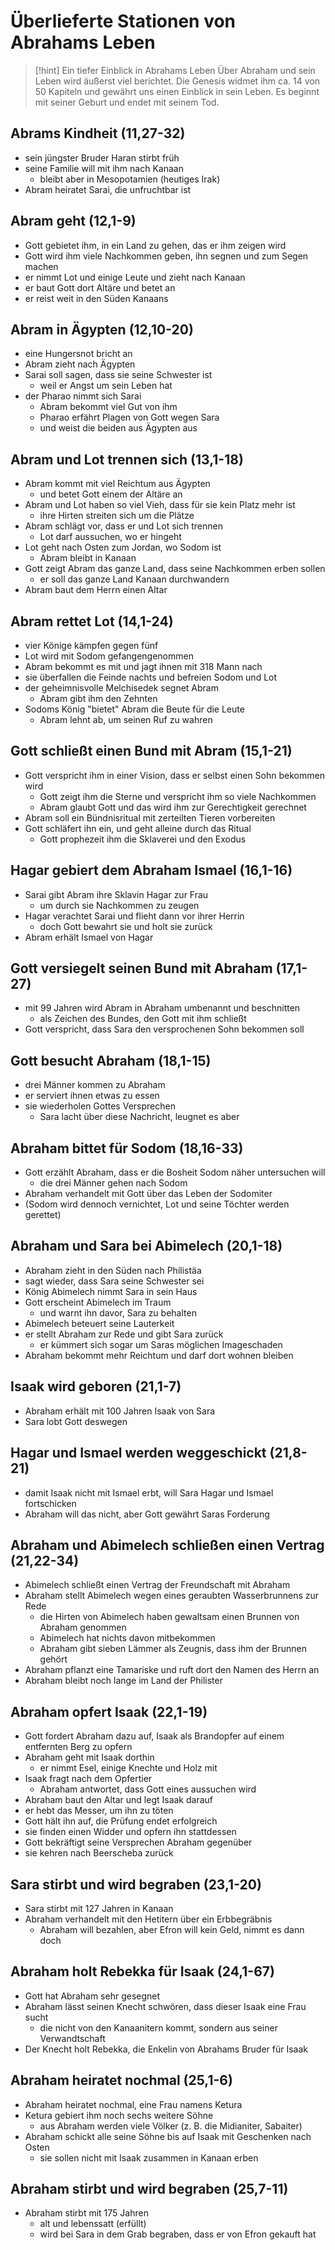 # Überlieferte Stationen von Abrahams Leben

> [!hint] Ein tiefer Einblick in Abrahams Leben
> Über Abraham und sein Leben wird äußerst viel berichtet. Die Genesis widmet ihm ca. 14 von 50 Kapiteln und gewährt uns einen Einblick in sein Leben. Es beginnt mit seiner Geburt und endet mit seinem Tod.

## Abrams Kindheit (11,27-32)

- sein jüngster Bruder Haran stirbt früh
- seine Familie will mit ihm nach Kanaan
	- bleibt aber in Mesopotamien (heutiges Irak)
- Abram heiratet Sarai, die unfruchtbar ist

## Abram geht (12,1-9)

- Gott gebietet ihm, in ein Land zu gehen, das er ihm zeigen wird
- Gott wird ihm viele Nachkommen geben, ihn segnen und zum Segen machen
- er nimmt Lot und einige Leute und zieht nach Kanaan
- er baut Gott dort Altäre und betet an
- er reist weit in den Süden Kanaans

## Abram in Ägypten (12,10-20)

- eine Hungersnot bricht an
- Abram zieht nach Ägypten
- Sarai soll sagen, dass sie seine Schwester ist
	- weil er Angst um sein Leben hat
- der Pharao nimmt sich Sarai
	- Abram bekommt viel Gut von ihm
	- Pharao erfährt Plagen von Gott wegen Sara
	- und weist die beiden aus Ägypten aus

## Abram und Lot trennen sich (13,1-18)

- Abram kommt mit viel Reichtum aus Ägypten
	- und betet Gott einem der Altäre an
- Abram und Lot haben so viel Vieh, dass für sie kein Platz mehr ist
	- ihre Hirten streiten sich um die Plätze
- Abram schlägt vor, dass er und Lot sich trennen
	- Lot darf aussuchen, wo er hingeht
- Lot geht nach Osten zum Jordan, wo Sodom ist
	- Abram bleibt in Kanaan
- Gott zeigt Abram das ganze Land, dass seine Nachkommen erben sollen
	- er soll das ganze Land Kanaan durchwandern
- Abram baut dem Herrn einen Altar

## Abram rettet Lot (14,1-24)

- vier Könige kämpfen gegen fünf
- Lot wird mit Sodom gefangengenommen
- Abram bekommt es mit und jagt ihnen mit 318 Mann nach
- sie überfallen die Feinde nachts und befreien Sodom und Lot
- der geheimnisvolle Melchisedek segnet Abram
	- Abram gibt ihm den Zehnten
- Sodoms König "bietet" Abram die Beute für die Leute
	- Abram lehnt ab, um seinen Ruf zu wahren

## Gott schließt einen Bund mit Abram (15,1-21)

- Gott verspricht ihm in einer Vision, dass er selbst einen Sohn bekommen wird
	- Gott zeigt ihm die Sterne und verspricht ihm so viele Nachkommen
	- Abram glaubt Gott und das wird ihm zur Gerechtigkeit gerechnet
- Abram soll ein Bündnisritual mit zerteilten Tieren vorbereiten
- Gott schläfert ihn ein, und geht alleine durch das Ritual
	- Gott prophezeit ihm die Sklaverei und den Exodus

## Hagar gebiert dem Abraham Ismael (16,1-16)

- Sarai gibt Abram ihre Sklavin Hagar zur Frau
	- um durch sie Nachkommen zu zeugen
- Hagar verachtet Sarai und flieht dann vor ihrer Herrin
	- doch Gott bewahrt sie und holt sie zurück
- Abram erhält Ismael von Hagar

## Gott versiegelt seinen Bund mit Abraham (17,1-27)

- mit 99 Jahren wird Abram in Abraham umbenannt und beschnitten
	- als Zeichen des Bundes, den Gott mit ihm schließt
- Gott verspricht, dass Sara den versprochenen Sohn bekommen soll

## Gott besucht Abraham (18,1-15)

- drei Männer kommen zu Abraham
- er serviert ihnen etwas zu essen
- sie wiederholen Gottes Versprechen
	- Sara lacht über diese Nachricht, leugnet es aber

## Abraham bittet für Sodom (18,16-33)

- Gott erzählt Abraham, dass er die Bosheit Sodom näher untersuchen will
	- die drei Männer gehen nach Sodom
- Abraham verhandelt mit Gott über das Leben der Sodomiter
- (Sodom wird dennoch vernichtet, Lot und seine Töchter werden gerettet)

## Abraham und Sara bei Abimelech (20,1-18)

- Abraham zieht in den Süden nach Philistäa
- sagt wieder, dass Sara seine Schwester sei
- König Abimelech nimmt Sara in sein Haus
- Gott erscheint Abimelech im Traum
	- und warnt ihn davor, Sara zu behalten
- Abimelech beteuert seine Lauterkeit
- er stellt Abraham zur Rede und gibt Sara zurück
	- er kümmert sich sogar um Saras möglichen Imageschaden
- Abraham bekommt mehr Reichtum und darf dort wohnen bleiben

## Isaak wird geboren (21,1-7)

- Abraham erhält mit 100 Jahren Isaak von Sara
- Sara lobt Gott deswegen

## Hagar und Ismael werden weggeschickt (21,8-21)

- damit Isaak nicht mit Ismael erbt, will Sara Hagar und Ismael fortschicken
- Abraham will das nicht, aber Gott gewährt Saras Forderung

## Abraham und Abimelech schließen einen Vertrag (21,22-34)

- Abimelech schließt einen Vertrag der Freundschaft mit Abraham
- Abraham stellt Abimelech wegen eines geraubten Wasserbrunnens zur Rede
	-  die Hirten von Abimelech haben gewaltsam einen Brunnen von Abraham genommen
	- Abimelech hat nichts davon mitbekommen
	- Abraham gibt sieben Lämmer als Zeugnis, dass ihm der Brunnen gehört
- Abraham pflanzt eine Tamariske und ruft dort den Namen des Herrn an
- Abraham bleibt noch lange im Land der Philister

## Abraham opfert Isaak (22,1-19)

- Gott fordert Abraham dazu auf, Isaak als Brandopfer auf einem entfernten Berg zu opfern
- Abraham geht mit Isaak dorthin
	- er nimmt Esel, einige Knechte und Holz mit
- Isaak fragt nach dem Opfertier
	- Abraham antwortet, dass Gott eines aussuchen wird
- Abraham baut den Altar und legt Isaak darauf
- er hebt das Messer, um ihn zu töten
- Gott hält ihn auf, die Prüfung endet erfolgreich
- sie finden einen Widder und opfern ihn stattdessen
- Gott bekräftigt seine Versprechen Abraham gegenüber
- sie kehren nach Beerscheba zurück

## Sara stirbt und wird begraben (23,1-20)

- Sara stirbt mit 127 Jahren in Kanaan
- Abraham verhandelt mit den Hetitern über ein Erbbegräbnis
	- Abraham will bezahlen, aber Efron will kein Geld, nimmt es dann doch

## Abraham holt Rebekka für Isaak (24,1-67)

- Gott hat Abraham sehr gesegnet
- Abraham lässt seinen Knecht schwören, dass dieser Isaak eine Frau sucht
	- die nicht von den Kanaanitern kommt, sondern aus seiner Verwandtschaft
- Der Knecht holt Rebekka, die Enkelin von Abrahams Bruder für Isaak

## Abraham heiratet nochmal (25,1-6)

- Abraham heiratet nochmal, eine Frau namens Ketura
- Ketura gebiert ihm noch sechs weitere Söhne
	- aus Abraham werden viele Völker (z. B. die Midianiter, Sabaiter)
- Abraham schickt alle seine Söhne bis auf Isaak mit Geschenken nach Osten
	- sie sollen nicht mit Isaak zusammen in Kanaan erben

## Abraham stirbt und wird begraben (25,7-11)

- Abraham stirbt mit 175 Jahren
	- alt und lebenssatt (erfüllt)
	- wird bei Sara in dem Grab begraben, dass er von Efron gekauft hat